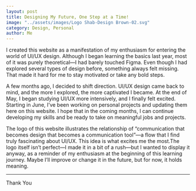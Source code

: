 ```yaml
---
layout: post
title: Designing My Future, One Step at a Time!
image: "../assets/images/Logo Shab-Design Brown-02.svg"
category: Design, Personal
author: Me
---
```


I created this website as a manifestation of my enthusiasm for entering the world of UI/UX design. Although I began learning the basics last year, most of it was purely theoretical—I had barely touched Figma. Even though I had explored several types of design before, something always felt missing. That made it hard for me to stay motivated or take any bold steps.

A few months ago, I decided to shift direction. UI/UX design came back to mind, and the more I explored, the more captivated I became. At the end of May, I began studying UI/UX more intensively, and I finally felt excited. Starting in June, I’ve been working on personal projects and updating them here on this website. I hope that in the coming months, I can continue developing my skills and be ready to take on meaningful jobs and projects.

The logo of this website illustrates the relationship of “communication that becomes design that becomes a communication tool”—a flow that I find truly fascinating about UI/UX. This idea is what excites me the most.The logo itself isn’t perfect—I made it in a bit of a rush—but I wanted to display it anyway, as a reminder of my enthusiasm at the beginning of this learning journey. Maybe I’ll improve or change it in the future, but for now, it holds meaning.

---

Thank You
